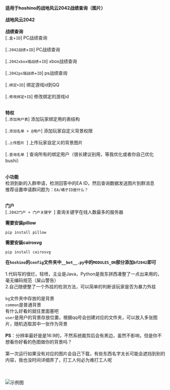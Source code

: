 **适用于hoshino的战地风云2042战绩查询（图片）**
<br><br>
**战地风云2042**
<br>
<br>****战绩查询****<br>
[`.盒`+`ID`]  PC战绩查询<br><br>
[`.2042战绩`+`ID`]  PC战绩查询<br><br>
[`.2042xbox端战绩`+`ID`]  xbox战绩查询<br><br>
[`.2042ps端战绩`+`ID`]  ps战绩查询<br><br>
[`.绑定+ID`]  绑定游戏id到QQ<br><br>
[`.修改绑定+ID`]  修改绑定的游戏id

<br>****特权****<br>
[`.添加用户表`]  添加玩家绑定用的表结构<br><br>
[`.添加名单 + @用户`]  添加玩家自定义背景权限<br><br>
[`.上传图片 `]  上传玩家自定义的背景图片<br><br>
[`.查询名单 `]  查询所有的绑定用户（很长建议别用，等我优化或者你自己优化bushi）

<br>****小功能****<br>
检测到新的入群申请，检测回答中的EA ID，然后查询数据发送图片到群消息<br>
推荐设置申请群问题为：`EA/橘子ID是什么？`

<br>****门户****<br>
[`.2042门户 + 门户关键字 `] 查询关键字在线人数最多的服务器

**需要安装pillow**

    pip install pillow

**需要安装cairosvg**

    pip install cairosvg
    

**在`hoshino`的`config`文件夹中`__bot__.py`中的`MODULES_ON`部分添加`bf2042`即可**
<br><br>
1.代码写的很烂，轻喷，主业是Java，Python是我东拼西凑整了一点出来用的，毫无编码规范（屎山警告）
<br>2.自己随便整了一个外挂的检测方法，可以简单的判断该玩家是否为暴力外挂<br>
<br>
`bg`文件夹中存放的是背景<br>
`common`是普通背景<br>有什么好看的就往里面塞吧<br>
`user`是用户的背景存放位置，根据qq号会创建对应的文件夹，可以放入多张图片，随机选取其中一张作为背景
<br>
<br>**PS**：分辨率最好是是16:9的，不然系统裁剪后会有黑边，虽然不影响，但是你不想看你好看的色图做你的背景吗？<br>
<br>第一次运行如果没有对应的图片会自己下载，有些东西名字太长可能会遮挡到别的内容，我也没时间详细弄了，打工人何必为难打工人呢<br>
<br>
<br><br>
![示例图](https://sansenhoshi.site/upload/67FE863E3934CCB998F735DF1966FAD6.jpg)
